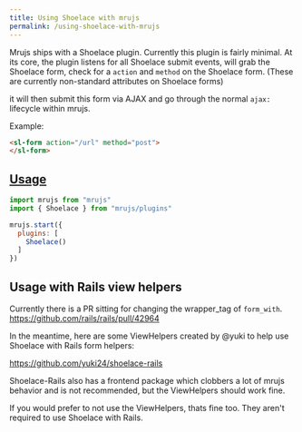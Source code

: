 ```yaml
---
title: Using Shoelace with mrujs
permalink: /using-shoelace-with-mrujs
---
```


Mrujs ships with a Shoelace plugin. Currently this plugin is fairly minimal. At its
core, the plugin listens for all Shoelace submit events, will grab the Shoelace form,
check for a `action` and `method` on the Shoelace form. (These are currently non-standard
attributes on Shoelace forms)

it will then submit this form via AJAX and go through the normal `ajax:` lifecycle within
mrujs.

Example:

```html
<sl-form action="/url" method="post">
</sl-form>
```

<h2 id="usage">
  <a href="#usage">
    Usage
  </a>
</h2>

```js
import mrujs from "mrujs"
import { Shoelace } from "mrujs/plugins"

mrujs.start({
  plugins: [
    Shoelace()
  ]
})
```

## Usage with Rails view helpers

Currently there is a PR sitting for changing the wrapper_tag of
`form_with`. <https://github.com/rails/rails/pull/42964>

In the meantime, here are some ViewHelpers created by @yuki to help use
Shoelace with Rails form helpers:

<https://github.com/yuki24/shoelace-rails>

Shoelace-Rails also has a frontend package which clobbers
a lot of mrujs behavior and is not recommended, but the ViewHelpers should work fine.

If you would prefer to not use the ViewHelpers, thats fine too. They
aren't required to use Shoelace with Rails.
